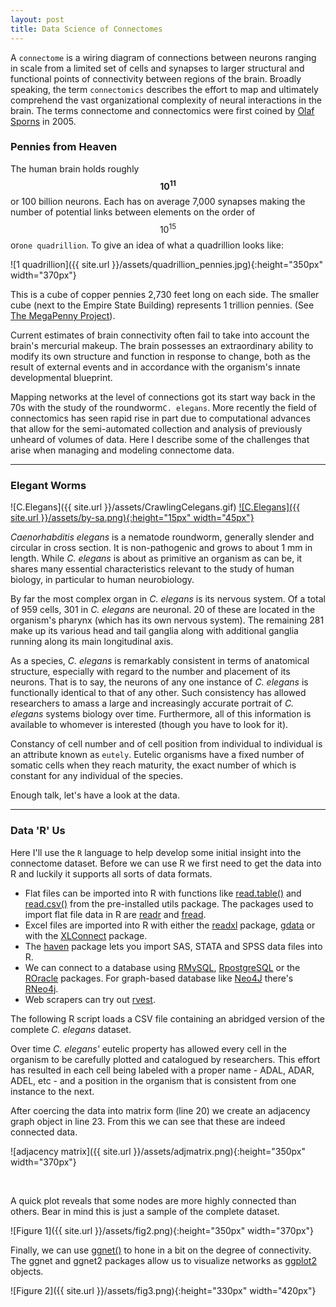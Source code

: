 ```yaml
---
layout: post
title: Data Science of Connectomes
---
```


A `connectome` is a wiring diagram of connections between neurons ranging in scale from a limited set of cells and synapses to larger structural and functional points of connectivity between regions of the brain. Broadly speaking, the term `connectomics` describes the effort to map and ultimately comprehend the vast organizational complexity of neural interactions in the brain. The terms connectome and connectomics were first coined by [Olaf Sporns](https://en.wikipedia.org/wiki/Olaf_Sporns) in 2005.

### Pennies from Heaven

The human brain holds roughly <strong>$${10^{11}}$$</strong> or 100 billion neurons. Each has on average 7,000 synapses making the number of potential links between elements on the order of $${10^{15}}$$ or`one quadrillion`. To give an idea of what a quadrillion looks like:

![1 quadrillion]({{ site.url }}/assets/quadrillion_pennies.jpg){:height="350px" width="370px"}

This is a cube of copper pennies 2,730 feet long on each side. The smaller cube (next to the Empire State Building) represents 1 trillion pennies. (See [The MegaPenny Project](http://www.kokogiak.com/megapenny/default.asp)). 

Current estimates of brain connectivity often fail to take into account the brain's mercurial makeup. The brain possesses an extraordinary ability to modify its own structure and function in response to change, both as the result of external events and in accordance with the organism's innate developmental blueprint. 

Mapping networks at the level of connections got its start way back in the 70s with the study of the roundworm`C. elegans`. More recently the field of connectomics has seen rapid rise in part due to computational advances that allow for the semi-automated collection and analysis of previously unheard of volumes of data. Here I describe some of the challenges that arise when managing and modeling connectome data.

---

### Elegant Worms 

![C.Elegans]({{ site.url }}/assets/CrawlingCelegans.gif) [![C.Elegans]({{ site.url }}/assets/by-sa.png){:height="15px" width="45px"}](http://labs.bio.unc.edu/Goldstein/movies.html)

_Caenorhabditis elegans_ is a nematode roundworm, generally slender and circular in cross section. It is non-pathogenic and grows to about 1 mm in length. While _C. elegans_ is about as primitive an organism as can be, it shares many essential characteristics relevant to the study of human biology, in particular to human neurobiology.

By far the most complex organ in _C. elegans_ is its nervous system. Of a total of 959 cells, 301 in _C. elegans_ are neuronal. 20 of these are located in the organism's pharynx (which has its own nervous system). The remaining 281 make up its various head and tail ganglia along with additional ganglia running along its main longitudinal axis.

As a species, _C. elegans_ is remarkably consistent in terms of anatomical structure, especially with regard to the number and placement of its neurons. That is to say, the neurons of any one instance of _C. elegans_ is functionally identical to that of any other. Such consistency has allowed researchers to amass a large and increasingly accurate portrait of _C. elegans_ systems biology over time. Furthermore, all of this information is available to whomever is interested  (though you have to look for it).

Constancy of cell number and of cell position from individual to individual is an attribute known as `eutely`. Eutelic organisms have a fixed number of somatic cells when they reach maturity, the exact number of which is constant for any individual of the species. 

Enough talk, let's have a look at the data. 

---

### Data 'R' Us

Here I'll use the `R` language to help develop some initial insight into the connectome dataset. Before we can use R we first need to get the data into R and luckily it supports all sorts of data formats. 

+ Flat files can be imported into R with functions like [read.table()](http://www.rdocumentation.org/packages/utils/functions/read.table) and [read.csv()](http://www.rdocumentation.org/packages/utils/functions/read.table) from the pre-installed utils package. The packages used to import flat file data in R are [readr](https://cran.r-project.org/web/packages/readr/index.html) and [fread](http://www.rdocumentation.org/packages/data.table/functions/fread).
+ Excel files are imported into R with either the [readxl](https://github.com/hadley/readxl) package, [gdata](https://cran.r-project.org/web/packages/gdata/) or with the [XLConnect](https://cran.r-project.org/web/packages/XLConnect/) package. 
+ The [haven](https://github.com/hadley/haven) package lets you import SAS, STATA and SPSS data files into R. 
+ We can connect to a database using [RMySQL](https://cran.r-project.org/web/packages/RMySQL/), [RpostgreSQL](https://cran.r-project.org/web/packages/RPostgreSQL) or the [ROracle](https://cran.r-project.org/web/packages/ROracle/index.html) packages. For graph-based database like [Neo4J](https://neo4j.com/top-ten-reasons/) there's [RNeo4j](https://github.com/nicolewhite/RNeo4j).
+ Web scrapers can try out [rvest](https://cran.r-project.org/web/packages/rvest/).

The following R script loads a CSV file containing an abridged version of the complete _C. elegans_ dataset. 

<script src="https://gist.github.com/geraldmc/066d2e78cca5816d34f9d22db6730529.js"></script>

Over time _C. elegans'_ eutelic property has allowed every cell in the organism to be carefully plotted and catalogued by researchers. This effort has resulted in each cell being labeled with a proper name - ADAL, ADAR, ADEL, etc - and a position in the organism that is consistent from one instance to the next.

After coercing the data into matrix form (line 20) we create an adjacency graph object in line 23. From this we can see that these are indeed connected data.  

![adjacency matrix]({{ site.url }}/assets/adjmatrix.png){:height="350px" width="370px"}

<br>

A quick plot reveals that some nodes are more highly connected than others. Bear in mind this is just a sample of the complete dataset.

![Figure 1]({{ site.url }}/assets/fig2.png){:height="350px" width="370px"}

Finally, we can use [ggnet()](https://github.com/briatte/ggnet) to hone in a bit on the degree of connectivity. The ggnet and ggnet2 packages allow us to visualize networks as [ggplot2](https://cran.r-project.org/web/packages/ggplot2/index.html) objects.

![Figure 2]({{ site.url }}/assets/fig3.png){:height="330px" width="420px"}

<br>

<!-- <pre>
       src   dest category  weight
0     ADAL   ADEL       EJ       1
1     ADAL   ADFL       EJ       1
2     ADAL   AVDR       EJ       2
3     ADAL   PVQL       EJ       1
4     ADAL   AIAL       Sp       1
5     ADAL   AIBL        R       1
6     ADAL   AIBR       Rp       2

</pre>

-->
